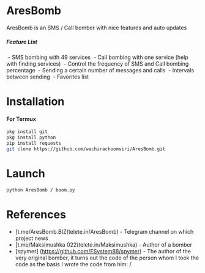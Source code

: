 # AresBomb

AresBomb is an SMS / Call bomber with nice features and auto updates

##### Feature List
 - SMS bombing with 49 services
 - Call bombing with one service (help with finding services)
 - Control the frequency of SMS and Call bombing percentage
 - Sending a certain number of messages and calls
 - Intervals between sending
 - Favorites list

# Installation

#### For Termux
```sh
pkg install git
pkg install python
pip install requests
git clone https://github.com/wachirachoomsiri/AresBomb.git
```
# Launch
```sh
python AresBomb / boom.py
```

# References
* [t.me/AresBomb.BIZ(telete.in/AresBomb) - Telegram channel on which project news
* [t.me/Maksimushka 022(telete.in/Maksimushka) - Author of a bomber
* [spymer] (https://github.com/FSystem88/spymer) - The author of the very original bomber, it turns out the code of the person whom I took the code as the basis I wrote the code from him: /
